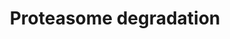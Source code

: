 ---
annotations:
- id: PW:0000144
  parent: regulatory pathway
  type: Pathway Ontology
  value: ubiquitin/proteasome degradation pathway
authors:
- Nsalomonis
- MaintBot
- Ddigles
- Egonw
- Mkutmon
- Eweitz
citedin:
- link: PMC3650681
  title: Microarray analyses reveal novel targets of exercise-induced stress resistance
    in the dorsal raphe nucleus (2013)
description: ''
last-edited: 2021-05-16
organisms:
- Rattus norvegicus
redirect_from:
- /index.php/Pathway:WP302
- /instance/WP302
- /instance/WP302_r117012
revision: r117012
schema-jsonld:
- '@context': https://schema.org/
  '@id': https://wikipathways.github.io/pathways/WP302.html
  '@type': Dataset
  creator:
    '@type': Organization
    name: WikiPathways
  description: ''
  keywords:
  - AABR07045621.1
  - ATP
  - H2AFZ
  - H2afx
  - Ifng
  - LOC100360846
  - Nedd4
  - Psma2
  - Psma3
  - Psma4
  - Psma5
  - Psma7
  - Psmb1
  - Psmb10
  - Psmb2
  - Psmb4
  - Psmb5
  - Psmb7
  - Psmb8
  - Psmb9
  - Psmc1
  - Psmc2
  - Psmc3
  - Psmc4
  - Psmc5
  - Psmc6
  - Psmd1
  - Psmd11
  - Psmd12
  - Psmd13
  - Psmd2
  - Psmd3
  - Psmd4
  - Psmd5
  - Psmd6
  - Psmd7
  - Psmd8
  - Psmd9
  - Psme1
  - Psme2
  - Psme3
  - RT1-M6-1
  - Rpn1
  - Rpn2
  - Uba1
  - Uba7
  - Ube2b
  - Ube2d1
  - Ube2d2
  - Ube2d3
  - Uchl1
  - Uchl3
  license: CC0
  name: Proteasome degradation
seo: CreativeWork
title: Proteasome degradation
wpid: WP302
---